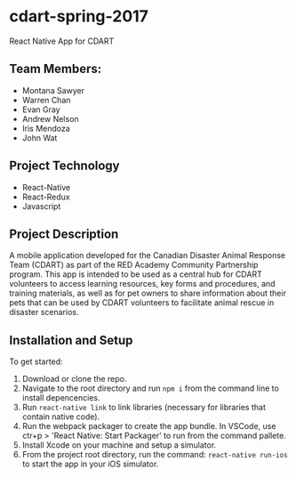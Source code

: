 # cdart-spring-2017
React Native App for CDART

## Team Members:
- Montana Sawyer
- Warren Chan
- Evan Gray
- Andrew Nelson
- Iris Mendoza
- John Wat

## Project Technology
- React-Native
- React-Redux
- Javascript

## Project Description
A mobile application developed for the Canadian Disaster Animal Response Team (CDART) as part of the RED Academy Community Partnership program.
This app is intended to be used as a central hub for CDART volunteers to access learning resources, key forms and procedures, and training materials,
as well as for pet owners to share information about their pets that can be used by CDART volunteers to facilitate animal rescue in disaster scenarios.

## Installation and Setup
To get started:

1. Download or clone the repo.
2. Navigate to the root directory and run ```npm i``` from the command line to install depencencies.
3. Run ```react-native link``` to link libraries (necessary for libraries that contain native code).
4. Run the webpack packager to create the app bundle. In VSCode, use ctr+p > 'React Native: Start Packager' to run from the command pallete.
5. Install Xcode on your machine and setup a simulator.
6. From the project root directory, run the command: ```react-native run-ios``` to start the app in your iOS simulator.
